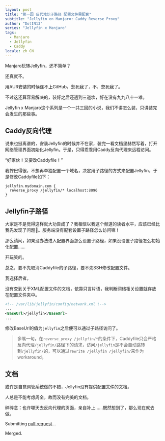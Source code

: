 ```yaml
---
layout: post
title: "第一回 反代难识子路径 配置文件需配套"
subtitle: "Jellyfin on Manjaro: Caddy Reverse Proxy"
author: "DotIN13"
series: "Jellyfin x Manjaro"
tags:
  - Manjaro
  - Jellyfin
  - Caddy
locale: zh_CN
---
```


Manjaro玩转Jellyfin，还不简单？

还真就不。

用AUR安装的时候连不上GitHub，愁死我了，不，憋死我了。

不过这还算容易解决的，装好之后还遇到三道坎，好在没有九九八十一难。

Jellyfin x Manjaro这个系列是一个一共三回的小说，我们不讲怎么装，只讲装完会发生的那些事。

## Caddy反向代理

说来也挺离谱的，安装Jellyfin的时候并不在家，装完一看文档里赫然写着，打开网络管理界面初始化Jellyfin。于是，只得乖乖用Caddy反向代理来远程访问。

“好家伙！又要改Caddyfile！”

我拧巴得很，不想再单独配置一个域名，决定用子路径的方式来配置Jellyfin，于是修改Caddyfile如下：

```shell
jellyfin.mydomain.com {
  reverse_proxy /jellyfin/* localhost:8096
}
```

## Jellyfin子路径

大家是不是觉得这样就大功告成了？我相信以我这个频道的读者水平，应该已经比我先发现了问题🧐。服务端没有配套设置子路径怎么访问嘛！

那么请问，如果没办法进入配置界面怎么设置子路径，如果没设置子路径怎么初始化配置……

开玩笑的。

总之，要不先取消Caddyfile的子路径，要不先SSH修改配置文件。

我选择后者。

没有查到关于XML配置文件的文档，依靠只言片语，我判断网络相关设置就存放在配置文件夹中。

```xml
<!-- /var/lib/jellyfin/config/network.xml !-->
...
<BaseUrl>/jellyfin</BaseUrl>
...
```

修改BaseUrl的值为`jellyfin`之后便可以通过子路径访问了。

> 多嘴一句，在`reverse_proxy /jellyfin/*`的条件下，Caddyfile只会严格反向代理`/jellyfin/`路径下的请求，访问`/jellyfin`是不会自动跳转到`/jellyfin/`的，可以通过`rewrite /jellyfin /jellyfin/`来作为workaround。

## 文档

或许是自觉网管系统做的不错，Jellyfin没有提供配置文件的文档。

人总是不能考虑周全，故而没有完美的文档。

碎碎念：也许哪天去反向代理的页面，亲自补上……既然想到了，那么现在就去做。

Submitting [pull request](https://github.com/jellyfin/jellyfin-docs/pull/629)...

Merged.
